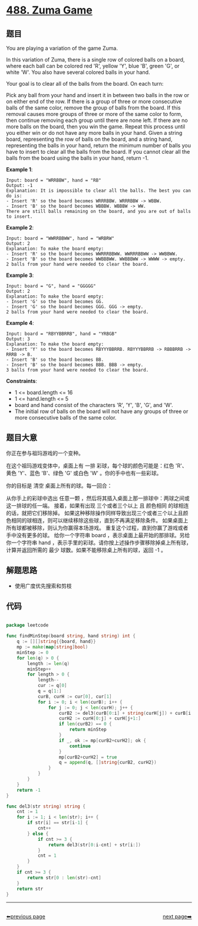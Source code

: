 # [488. Zuma Game](https://leetcode.com/problems/zuma-game/)


## 题目

You are playing a variation of the game Zuma.

In this variation of Zuma, there is a single row of colored balls on a board, where each ball can be colored red 'R', yellow 'Y', blue 'B', green 'G', or white 'W'. You also have several colored balls in your hand.

Your goal is to clear all of the balls from the board. On each turn:

Pick any ball from your hand and insert it in between two balls in the row or on either end of the row.
If there is a group of three or more consecutive balls of the same color, remove the group of balls from the board.
If this removal causes more groups of three or more of the same color to form, then continue removing each group until there are none left.
If there are no more balls on the board, then you win the game.
Repeat this process until you either win or do not have any more balls in your hand.
Given a string board, representing the row of balls on the board, and a string hand, representing the balls in your hand, return the minimum number of balls you have to insert to clear all the balls from the board. If you cannot clear all the balls from the board using the balls in your hand, return -1.

**Example 1**:

```
Input: board = "WRRBBW", hand = "RB"
Output: -1
Explanation: It is impossible to clear all the balls. The best you can do is:
- Insert 'R' so the board becomes WRRRBBW. WRRRBBW -> WBBW.
- Insert 'B' so the board becomes WBBBW. WBBBW -> WW.
There are still balls remaining on the board, and you are out of balls to insert.
```

**Example 2**:
```
Input: board = "WWRRBBWW", hand = "WRBRW"
Output: 2
Explanation: To make the board empty:
- Insert 'R' so the board becomes WWRRRBBWW. WWRRRBBWW -> WWBBWW.
- Insert 'B' so the board becomes WWBBBWW. WWBBBWW -> WWWW -> empty.
2 balls from your hand were needed to clear the board.
```

**Example 3**:
```
Input: board = "G", hand = "GGGGG"
Output: 2
Explanation: To make the board empty:
- Insert 'G' so the board becomes GG.
- Insert 'G' so the board becomes GGG. GGG -> empty.
2 balls from your hand were needed to clear the board.
```

**Example 4**:
```
Input: board = "RBYYBBRRB", hand = "YRBGB"
Output: 3
Explanation: To make the board empty:
- Insert 'Y' so the board becomes RBYYYBBRRB. RBYYYBBRRB -> RBBBRRB -> RRRB -> B.
- Insert 'B' so the board becomes BB.
- Insert 'B' so the board becomes BBB. BBB -> empty.
3 balls from your hand were needed to clear the board.
```

**Constraints**:

- 1 <= board.length <= 16
- 1 <= hand.length <= 5
- board and hand consist of the characters 'R', 'Y', 'B', 'G', and 'W'.
- The initial row of balls on the board will not have any groups of three or more consecutive balls of the same color.

## 题目大意

你正在参与祖玛游戏的一个变种。

在这个祖玛游戏变体中，桌面上有 一排 彩球，每个球的颜色可能是：红色 'R'、黄色 'Y'、蓝色 'B'、绿色 'G' 或白色 'W' 。你的手中也有一些彩球。

你的目标是 清空 桌面上所有的球。每一回合：

从你手上的彩球中选出 任意一颗 ，然后将其插入桌面上那一排球中：两球之间或这一排球的任一端。
接着，如果有出现 三个或者三个以上 且 颜色相同 的球相连的话，就把它们移除掉。
如果这种移除操作同样导致出现三个或者三个以上且颜色相同的球相连，则可以继续移除这些球，直到不再满足移除条件。
如果桌面上所有球都被移除，则认为你赢得本场游戏。
重复这个过程，直到你赢了游戏或者手中没有更多的球。
给你一个字符串 board ，表示桌面上最开始的那排球。另给你一个字符串 hand ，表示手里的彩球。请你按上述操作步骤移除掉桌上所有球，计算并返回所需的 最少 球数。如果不能移除桌上所有的球，返回 -1 。

## 解题思路

- 使用广度优先搜索和剪枝

## 代码

```go

package leetcode

func findMinStep(board string, hand string) int {
	q := [][]string{{board, hand}}
	mp := make(map[string]bool)
	minStep := 0
	for len(q) > 0 {
		length := len(q)
		minStep++
		for length > 0 {
			length--
			cur := q[0]
			q = q[1:]
			curB, curH := cur[0], cur[1]
			for i := 0; i < len(curB); i++ {
				for j := 0; j < len(curH); j++ {
					curB2 := del3(curB[0:i] + string(curH[j]) + curB[i:])
					curH2 := curH[0:j] + curH[j+1:]
					if len(curB2) == 0 {
						return minStep
					}
					if _, ok := mp[curB2+curH2]; ok {
						continue
					}
					mp[curB2+curH2] = true
					q = append(q, []string{curB2, curH2})
				}
			}
		}
	}
	return -1
}

func del3(str string) string {
	cnt := 1
	for i := 1; i < len(str); i++ {
		if str[i] == str[i-1] {
			cnt++
		} else {
			if cnt >= 3 {
				return del3(str[0:i-cnt] + str[i:])
			}
			cnt = 1
		}
	}
	if cnt >= 3 {
		return str[0 : len(str)-cnt]
	}
	return str
}
```



----------------------------------------------
<div style="display: flex;justify-content: space-between;align-items: center;">
<p><a href="https://books.halfrost.com/leetcode/ChapterFour/0400~0499/0485.Max-Consecutive-Ones/">⬅️previous page</a></p>
<p><a href="https://books.halfrost.com/leetcode/ChapterFour/0400~0499/0491.Increasing-Subsequences/">next page➡️</a></p>
</div>
